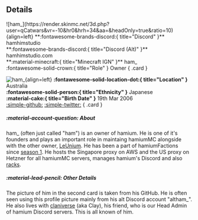 ## Details
<div class="grid" markdown>
![ham_](https://render.skinmc.net/3d.php?user=qCatwars&vr=-10&hr0&hrh=34&aa=&headOnly=true&ratio=10){align=left}
**:fontawesome-brands-discord:{ title="Discord" }** hamhimstudio<br>
**:fontawesome-brands-discord:{ title="Discord (Alt)" }** hamhimstudio.com<br>
**:material-minecraft:{ title="Minecraft IGN" }** ham_<br>
:fontawesome-solid-crown:{ title="Role" } Owner
{ .card }

![ham_](https://cdn.discordapp.com/avatars/1004243559140044871/d1257870a2f2b221ee32a6008793f088.webp?format=webp&width=90&height=90){align=left}
**:fontawesome-solid-location-dot:{ title="Location" }** Australia<br>
**:fontawesome-solid-person:{ title="Ethnicity" }** Japanese<br>
**:material-cake:{ title="Birth Date" }** 19th Mar 2006 <br>
[:simple-github:](https://github.com/hamhimstudio) [:simple-twitter:](https://x.com/hamhimstudio)
{ .card }

</div>

##### :material-account-question: About
ham_ (often just called "ham") is an owner of hamium. He is one of it's founders and plays an important role in maintaing hamiumMC alongside with the other owner, [LeUnium](../staff/unium.md). He has been a part of hamiumFactions since [season 1](../seasons/s1.md). He hosts the Singapore proxy on AWS and the US proxy on Hetzner for all hamiumMC servers, manages hamium's Discord and also [racks](../extra/racks.md).

##### :material-lead-pencil: Other Details
The picture of him in the second card is taken from his GitHub. He is often seen using this profile picture mainly from his alt Discord account "altham_". He also lives with [claniverse](../staff/realclay.md) (aka Clay), his friend, who is our Head Admin of hamium Discord servers. This is all known of him.
